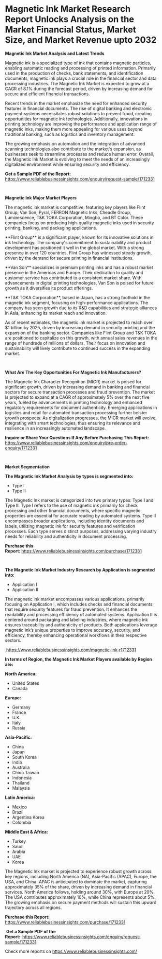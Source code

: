 <p><h1>Magnetic Ink Market Research Report Unlocks Analysis on the Market Financial Status, Market Size, and Market Revenue upto 2032</h1></p><p><strong>Magnetic Ink Market Analysis and Latest Trends</strong></p>
<p><p>Magnetic ink is a specialized type of ink that contains magnetic particles, enabling automatic reading and processing of printed information. Primarily used in the production of checks, bank statements, and identification documents, magnetic ink plays a crucial role in the financial sector and data processing industries. The Magnetic Ink Market is expected to grow at a CAGR of 8.1% during the forecast period, driven by increasing demand for secure and efficient financial transactions. </p><p>Recent trends in the market emphasize the need for enhanced security features in financial documents. The rise of digital banking and electronic payment systems necessitates robust solutions to prevent fraud, creating opportunities for magnetic ink technologies. Additionally, innovations in printing technology are improving the performance and application range of magnetic inks, making them more appealing for various uses beyond traditional banking, such as logistics and inventory management. </p><p>The growing emphasis on automation and the integration of advanced scanning technologies also contribute to the market's expansion, as businesses seek to streamline processes and reduce human error. Overall, the Magnetic Ink Market is evolving to meet the needs of an increasingly digitalized environment while ensuring security and efficiency.</p></p>
<p><strong>Get a Sample PDF of the Report:&nbsp;</strong> <a href="https://www.reliablebusinessinsights.com/enquiry/request-sample/1712331?utm_campaign=1106&utm_medium=2&utm_source=Github&utm_content=ia&utm_term=11012025&utm_id=magnetic-ink">https://www.reliablebusinessinsights.com/enquiry/request-sample/1712331</a></p>
<p>&nbsp;</p>
<p><strong>Magnetic Ink Major Market Players</strong></p>
<p><p>The magnetic ink market is competitive, featuring key players like Flint Group, Van Son, Pyral, FERRON Magnetic Inks, Cheadle Group, Luminescence, T&K TOKA Corporation, Mingbo, and BT Color. These companies focus on producing high-quality magnetic inks used in security printing, banking, and packaging applications.</p><p>**Flint Group** is a significant player, known for its innovative solutions in ink technology. The company's commitment to sustainability and product development has positioned it well in the global market. With a strong presence in over 120 countries, Flint Group has witnessed steady growth, driven by the demand for secure printing in financial institutions.</p><p>**Van Son** specializes in premium printing inks and has a robust market presence in the Americas and Europe. Their dedication to quality and customer service has contributed to a consistent market share. With advancements in digital printing technologies, Van Son is poised for future growth as it diversifies its product offerings.</p><p>**T&K TOKA Corporation**, based in Japan, has a strong foothold in the magnetic ink segment, focusing on high-performance applications. The company has seen growth due to its R&D capabilities and strategic alliances in Asia, enhancing its market reach and innovation.</p><p>As of recent estimates, the magnetic ink market is projected to reach over $1 billion by 2025, driven by increasing demand in security printing and the expansion of the banking sector. Companies like Flint Group and T&K TOKA are positioned to capitalize on this growth, with annual sales revenues in the range of hundreds of millions of dollars. Their focus on innovation and sustainability will likely contribute to continued success in the expanding market.</p></p>
<p>&nbsp;</p>
<p><strong>What Are The Key Opportunities For Magnetic Ink Manufacturers?</strong></p>
<p><p>The Magnetic Ink Character Recognition (MICR) market is poised for significant growth, driven by increasing demand in banking and financial sectors for secure transaction processes and fraud prevention. The market is projected to expand at a CAGR of approximately 5% over the next five years, fueled by advancements in printing technology and enhanced regulatory requirements for document authenticity. Emerging applications in logistics and retail for automated transaction processing further bolster growth prospects. As digitalization progresses, the MICR market will evolve, integrating with smart technologies, thus ensuring its relevance and resilience in an increasingly automated landscape.</p></p>
<p><strong>Inquire or Share Your Questions If Any Before Purchasing This Report:</strong> <a href="https://www.reliablebusinessinsights.com/enquiry/pre-order-enquiry/1712331?utm_campaign=1106&utm_medium=2&utm_source=Github&utm_content=ia&utm_term=11012025&utm_id=magnetic-ink">https://www.reliablebusinessinsights.com/enquiry/pre-order-enquiry/1712331</a></p>
<p>&nbsp;</p>
<p><strong>Market Segmentation</strong></p>
<p><strong>The Magnetic Ink Market Analysis by types is segmented into:</strong></p>
<p><ul><li>Type I</li><li>Type II</li></ul></p>
<p><p>The Magnetic Ink market is categorized into two primary types: Type I and Type II. Type I refers to the use of magnetic ink primarily for check processing and other financial documents, where specific magnetic properties are essential for accurate reading by automated systems. Type II encompasses broader applications, including identity documents and labels, utilizing magnetic ink for security features and verification processes. Each type serves distinct purposes, addressing varying industry needs for reliability and authenticity in document processing.</p></p>
<p><strong>Purchase this Report:&nbsp;</strong><a href="https://www.reliablebusinessinsights.com/purchase/1712331?utm_campaign=1106&utm_medium=2&utm_source=Github&utm_content=ia&utm_term=11012025&utm_id=magnetic-ink">https://www.reliablebusinessinsights.com/purchase/1712331</a></p>
<p>&nbsp;</p>
<p><strong>The Magnetic Ink Market Industry Research by Application is segmented into:</strong></p>
<p><ul><li>Application I</li><li>Application II</li></ul></p>
<p><p>The magnetic ink market encompasses various applications, primarily focusing on Application I, which includes checks and financial documents that require security features for fraud prevention. It enhances the readability and processing efficiency of automated systems. Application II is centered around packaging and labeling industries, where magnetic ink ensures traceability and authenticity of products. Both applications leverage magnetic ink’s unique properties to improve accuracy, security, and efficiency, thereby enhancing operational workflows in their respective sectors.</p></p>
<p><a href="https://www.reliablebusinessinsights.com/magnetic-ink-r1712331?utm_campaign=1106&utm_medium=2&utm_source=Github&utm_content=ia&utm_term=11012025&utm_id=magnetic-ink">&nbsp;https://www.reliablebusinessinsights.com/magnetic-ink-r1712331</a></p>
<p><strong>In terms of Region, the Magnetic Ink Market Players available by Region are:</strong></p>
<p>
    <p> <strong> North America: </strong>
        <ul>
            <li>United States</li>
            <li>Canada</li>
        </ul>
        </p> 
    <p> <strong> Europe: </strong>
        <ul>
            <li>Germany</li>
            <li>France</li>
            <li>U.K.</li>
            <li>Italy</li>
            <li>Russia</li>
        </ul>
        </p> 
    <p> <strong> Asia-Pacific: </strong>
        <ul>
            <li>China</li>
            <li>Japan</li>
            <li>South Korea</li>
            <li>India</li>
            <li>Australia</li>
            <li>China Taiwan</li>
            <li>Indonesia</li>
            <li>Thailand</li>
            <li>Malaysia</li>
        </ul>
        </p> 
    <p> <strong> Latin America: </strong>
        <ul>
            <li>Mexico</li>
            <li>Brazil</li>
            <li>Argentina Korea</li>
            <li>Colombia</li>
        </ul>
        </p> 
    <p> <strong> Middle East & Africa: </strong>
        <ul>
            <li>Turkey</li>
            <li>Saudi</li>
            <li>Arabia</li>
            <li>UAE</li>
            <li>Korea</li>
        </ul>
    </p>
    </p>
<p><p>The Magnetic Ink market is projected to experience robust growth across key regions, including North America (NA), Asia-Pacific (APAC), Europe, the USA, and China. APAC is anticipated to dominate the market, capturing approximately 35% of the share, driven by increasing demand in financial services. North America follows, holding around 30%, with Europe at 20%. The USA contributes approximately 10%, while China represents about 5%. The growing emphasis on secure payment methods will sustain this upward trajectory across all regions.</p></p>
<p><strong>Purchase this Report: </strong><a href="https://www.reliablebusinessinsights.com/purchase/1712331?utm_campaign=1106&utm_medium=2&utm_source=Github&utm_content=ia&utm_term=11012025&utm_id=magnetic-ink">https://www.reliablebusinessinsights.com/purchase/1712331</a></p>
<p>&nbsp;<strong>Get a Sample PDF of the Report:&nbsp;&nbsp;</strong><a href="https://www.reliablebusinessinsights.com/enquiry/request-sample/1712331?utm_campaign=1106&utm_medium=2&utm_source=Github&utm_content=ia&utm_term=11012025&utm_id=magnetic-ink">https://www.reliablebusinessinsights.com/enquiry/request-sample/1712331</a></p>
<p><strong></strong></p>
<p>Check more reports on <a href="https://www.reliablebusinessinsights.com/?utm_campaign=1106&utm_medium=2&utm_source=Github&utm_content=ia&utm_term=11012025&utm_id=magnetic-ink">https://www.reliablebusinessinsights.com/</a></p>